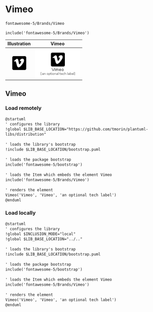 # Vimeo


```text
fontawesome-5/Brands/Vimeo
```

```text
include('fontawesome-5/Brands/Vimeo')
```



| Illustration | Vimeo |
| :---: | :---: |
| ![illustration for Illustration](../../fontawesome-5/Brands/Vimeo.png) | ![illustration for Vimeo](../../fontawesome-5/Brands/Vimeo.Local.png) |




## Vimeo

### Load remotely
```plantuml
@startuml
' configures the library
!global $LIB_BASE_LOCATION="https://github.com/tmorin/plantuml-libs/distribution"

' loads the library's bootstrap
!include $LIB_BASE_LOCATION/bootstrap.puml

' loads the package bootstrap
include('fontawesome-5/bootstrap')

' loads the Item which embeds the element Vimeo
include('fontawesome-5/Brands/Vimeo')

' renders the element
Vimeo('Vimeo', 'Vimeo', 'an optional tech label')
@enduml
```

### Load locally
```plantuml
@startuml
' configures the library
!global $INCLUSION_MODE="local"
!global $LIB_BASE_LOCATION="../.."

' loads the library's bootstrap
!include $LIB_BASE_LOCATION/bootstrap.puml

' loads the package bootstrap
include('fontawesome-5/bootstrap')

' loads the Item which embeds the element Vimeo
include('fontawesome-5/Brands/Vimeo')

' renders the element
Vimeo('Vimeo', 'Vimeo', 'an optional tech label')
@enduml
```


